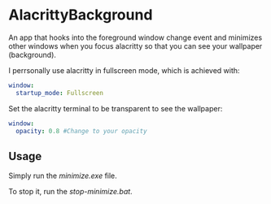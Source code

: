 # AlacrittyBackground

An app that hooks into the foreground window change event and minimizes other windows when you focus alacritty so that you can see your wallpaper (background).

I perrsonally use alacritty in fullscreen mode, which is achieved with:

```yml
window:
  startup_mode: Fullscreen
```

Set the alacritty terminal to be transparent to see the wallpaper:
```yml
window:
  opacity: 0.8 #Change to your opacity
```

## Usage

Simply run the *minimize.exe* file.

To stop it, run the *stop-minimize.bat*.
